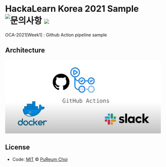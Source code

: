 ﻿﻿
# HackaLearn Korea 2021 Sample ![문의사항](https://img.shields.io/badge/%EB%AC%B8%EC%9D%98%ED%95%98%EA%B8%B0-pooreumsunny%40gamil.com-green) ![](https://img.shields.io/badge/category-study-yellow) 

OCA-2021[Week1] : Github Action pipeline sample

## Architecture
<img src="./Img/architecture.JPG"></img>

## License
- Code: [MIT](./LICENSE) © [PuReum Choi](https://blue-boy.tistory.com/)


